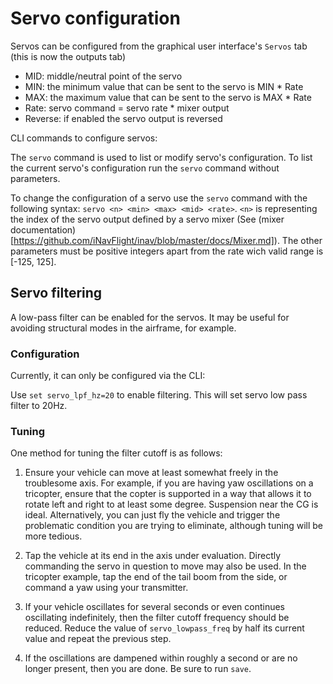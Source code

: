 # Servo configuration

Servos can be configured from the graphical user interface's `Servos` tab (this is now the outputs tab)

* MID: middle/neutral point of the servo
* MIN: the minimum value that can be sent to the servo is MIN * Rate
* MAX: the maximum value that can be sent to the servo is MAX * Rate
* Rate: servo command = servo rate * mixer output
* Reverse: if enabled the servo output is reversed

CLI commands to configure servos:

The `servo` command is used to list or modify servo's configuration. To list the current servo's configuration run the `servo` command without parameters.

To change the configuration of a servo use the `servo` command with the following syntax: `servo <n> <min> <max> <mid> <rate>`. `<n>` is representing the index of the servo output defined by a servo mixer (See (mixer documentation)[https://github.com/iNavFlight/inav/blob/master/docs/Mixer.md]). The other parameters must be positive integers apart from the rate wich valid range is [-125, 125].

## Servo filtering

A low-pass filter can be enabled for the servos.  It may be useful for avoiding structural modes in the airframe, for example.

### Configuration

Currently, it can only be configured via the CLI:

Use `set servo_lpf_hz=20` to enable filtering. This will set servo low pass filter to 20Hz.

### Tuning

One method for tuning the filter cutoff is as follows:

1. Ensure your vehicle can move at least somewhat freely in the troublesome axis.  For example, if you are having yaw oscillations on a tricopter, ensure that the copter is supported in a way that allows it to rotate left and right to at least some degree.  Suspension near the CG is ideal.  Alternatively, you can just fly the vehicle and trigger the problematic condition you are trying to eliminate, although tuning will be more tedious.

2. Tap the vehicle at its end in the axis under evaluation.  Directly commanding the servo in question to move may also be used. In the tricopter example, tap the end of the tail boom from the side, or command a yaw using your transmitter.

3. If your vehicle oscillates for several seconds or even continues oscillating indefinitely, then the filter cutoff frequency should be reduced. Reduce the value of `servo_lowpass_freq` by half its current value and repeat the previous step.

4. If the oscillations are dampened within roughly a second or are no longer present, then you are done.  Be sure to run `save`.
